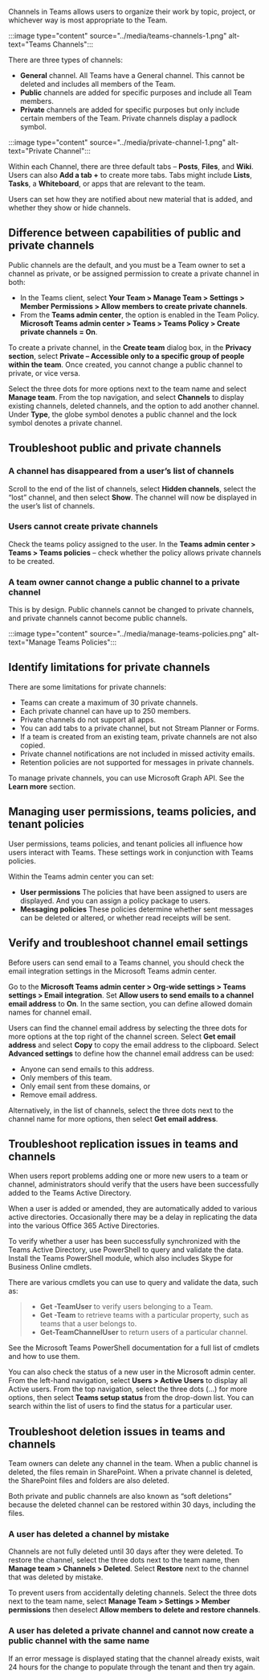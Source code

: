 Channels in Teams allows users to organize their work by topic, project, or whichever way is most appropriate to the Team.

:::image type="content" source="../media/teams-channels-1.png" alt-text="Teams Channels":::

There are three types of channels:

- **General** channel. All Teams have a General channel. This cannot be deleted and includes all members of the Team.
- **Public** channels are added for specific purposes and include all Team members.
- **Private** channels are added for specific purposes but only include certain members of the Team. Private channels display a padlock symbol.

:::image type="content" source="../media/private-channel-1.png" alt-text="Private Channel"::: 

Within each Channel, there are three default tabs – **Posts**, **Files**, and **Wiki**. Users can also **Add a tab +** to create more tabs. Tabs might include **Lists**, **Tasks**, a **Whiteboard**, or apps that are relevant to the team.

Users can set how they are notified about new material that is added, and whether they show or hide channels.

## Difference between capabilities of public and private channels

Public channels are the default, and you must be a Team owner to set a channel as private, or be assigned permission to create a private channel in both:

- In the Teams client, select **Your Team > Manage Team > Settings > Member Permissions > Allow members to create private channels**.
- From the **Teams admin center**, the option is enabled in the Team Policy.  **Microsoft Teams admin center > Teams > Teams Policy > Create private channels = On**.

To create a private channel, in the **Create team** dialog box, in the **Privacy section**, select **Private – Accessible only to a specific group of people within the team**. Once created, you cannot change a public channel to private, or vice versa.

Select the three dots for more options next to the team name and select **Manage team**. From the top navigation, and select **Channels** to display existing channels, deleted channels, and the option to add another channel. Under **Type**, the globe symbol denotes a public channel and the lock symbol denotes a private channel.

## Troubleshoot public and private channels

### A channel has disappeared from a user’s list of channels

Scroll to the end of the list of channels, select **Hidden channels**, select the “lost” channel, and then select **Show**. The channel will now be displayed in the user’s list of channels.

### Users cannot create private channels

Check the teams policy assigned to the user. In the **Teams admin center > Teams > Teams policies** – check whether the policy allows private channels to be created.

### A team owner cannot change a public channel to a private channel

This is by design. Public channels cannot be changed to private channels, and private channels cannot become public channels.

:::image type="content" source="../media/manage-teams-policies.png" alt-text="Manage Teams Policies":::

## Identify limitations for private channels

There are some limitations for private channels:

- Teams can create a maximum of 30 private channels.
- Each private channel can have up to 250 members.
- Private channels do not support all apps.
- You can add tabs to a private channel, but not Stream Planner or Forms.
- If a team is created from an existing team, private channels are not also copied.
- Private channel notifications are not included in missed activity emails.
- Retention policies are not supported for messages in private channels.

To manage private channels, you can use Microsoft Graph API. See the **Learn more** section.

## Managing user permissions, teams policies, and tenant policies

User permissions, teams policies, and tenant policies all influence how users interact with Teams. These settings work in conjunction with Teams policies.

Within the Teams admin center you can set:

- **User permissions** The policies that have been assigned to users are displayed. And you can assign a policy package to users.
- **Messaging policies** These policies determine whether sent messages can be deleted or altered, or whether read receipts will be sent.

## Verify and troubleshoot channel email settings

Before users can send email to a Teams channel, you should check the email integration settings in the Microsoft Teams admin center.

Go to the **Microsoft Teams admin center > Org-wide settings > Teams settings > Email integration**. Set **Allow users to send emails to a channel email address** to **On**. In the same section, you can define allowed domain names for channel email.

Users can find the channel email address by selecting the three dots for more options at the top right of the channel screen. Select **Get email address** and select **Copy** to copy the email address to the clipboard. Select **Advanced settings** to define how the channel email address can be used:

- Anyone can send emails to this address.
- Only members of this team.
- Only email sent from these domains, or
- Remove email address.

Alternatively, in the list of channels, select the three dots next to the channel name for more options, then select **Get email address**.

## Troubleshoot replication issues in teams and channels

When users report problems adding one or more new users to a team or channel, administrators should verify that the users have been successfully added to the Teams Active Directory.

When a user is added or amended, they are automatically added to various active directories. Occasionally there may be a delay in replicating the data into the various Office 365 Active Directories.

To verify whether a user has been successfully synchronized with the Teams Active Directory, use PowerShell to query and validate the data. Install the Teams PowerShell module, which also includes Skype for Business Online cmdlets.

There are various cmdlets you can use to query and validate the data, such as:

> -	**Get -TeamUser** to verify users belonging to a Team.
> -	**Get -Team** to retrieve teams with a particular property, such as teams that a user belongs to.
> -	**Get-TeamChannelUser** to return users of a particular channel.

See the Microsoft Teams PowerShell documentation for a full list of cmdlets and how to use them.

You can also check the status of a new user in the Microsoft admin center. From the left-hand navigation, select **Users > Active Users** to display all Active users. From the top navigation, select the three dots (…) for more options, then select **Teams setup status** from the drop-down list. You can search within the list of users to find the status for a particular user.

## Troubleshoot deletion issues in teams and channels

Team owners can delete any channel in the team. When a public channel is deleted, the files remain in SharePoint. When a private channel is deleted, the SharePoint files and folders are also deleted.

Both private and public channels are also known as “soft deletions” because the deleted channel can be restored within 30 days, including the files.

### A user has deleted a channel by mistake

Channels are not fully deleted until 30 days after they were deleted. To restore the channel, select the three dots next to the team name, then **Manage team > Channels > Deleted**. Select **Restore** next to the channel that was deleted by mistake.

To prevent users from accidentally deleting channels. Select the three dots next to the team name, select **Manage Team > Settings > Member permissions** then deselect **Allow members to delete and restore channels**.

### A user has deleted a private channel and cannot now create a public channel with the same name

If an error message is displayed stating that the channel already exists, wait 24 hours for the change to populate through the tenant and then try again.  
